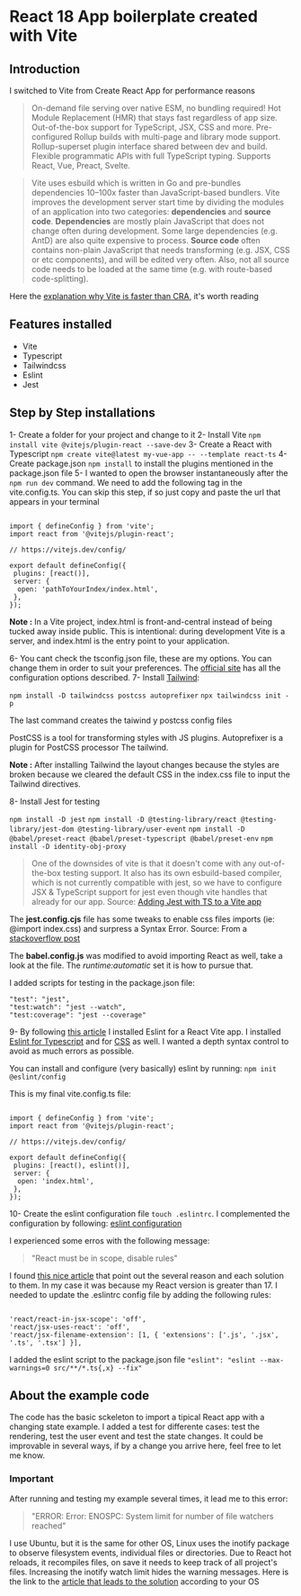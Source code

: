 # React 18 App boilerplate created with Vite

## Introduction

I switched to Vite from Create React App for performance reasons
>On-demand file serving over native ESM, no bundling required!
Hot Module Replacement (HMR) that stays fast regardless of app size.
Out-of-the-box support for TypeScript, JSX, CSS and more.
Pre-configured Rollup builds with multi-page and library mode support.
Rollup-superset plugin interface shared between dev and build.
Flexible programmatic APIs with full TypeScript typing.
Supports React, Vue, Preact, Svelte.

>Vite uses esbuild which is written in Go and pre-bundles dependencies 10–100x faster than JavaScript-based bundlers.
Vite improves the development server start time by dividing the modules of an application into two categories: **dependencies** and **source code**.
**Dependencies** are mostly plain JavaScript that does not change often during development. Some large dependencies (e.g. AntD) are also quite expensive to process.
**Source code** often contains non-plain JavaScript that needs transforming (e.g. JSX, CSS or etc components), and will be edited very often. Also, not all source code needs to be loaded at the same time (e.g. with route-based code-splitting).

Here the [explanation why Vite is faster than CRA](https://dev.to/nilanth/use-vite-for-react-apps-instead-of-cra-3pkg), it's worth reading

## Features installed

- Vite
- Typescript
- Tailwindcss
- Eslint
- Jest

## Step by Step installations

1- Create a folder for your project and change to it
2- Install Vite ``` npm install vite @vitejs/plugin-react --save-dev ```
3- Create a React with Typescript ``` npm create vite@latest my-vue-app -- --template react-ts ```
4- Create package.json ``` npm install ``` to install the plugins mentioned in the package.json file
5- I wanted to open the browser instantaneously after the ``` npm run dev ``` command. We need to add the following tag in the vite.config.ts. You can skip this step, if so just copy and paste the url that appears in your terminal

```

import { defineConfig } from 'vite';
import react from '@vitejs/plugin-react';

// https://vitejs.dev/config/

export default defineConfig({
 plugins: [react()],
 server: {
  open: 'pathToYourIndex/index.html',
 }, 
});

 ```

**Note :**  In a Vite project, index.html is front-and-central instead of being tucked away inside public. This is intentional: during development Vite is a server, and index.html is the entry point to your application.

6- You cant check the tsconfig.json file, these are my options. You can change them in order to suit your preferences. The [official site](https://www.typescriptlang.org/docs/handbook/tsconfig-json.html) has all the configuration options described.
7- Install [Tailwind](https://tailwindcss.com/):

```npm install -D tailwindcss postcss autoprefixer```
```npx tailwindcss init -p```

 The last command creates the taiwind y postcss config files

PostCSS is a tool for transforming styles with JS plugins. Autoprefixer is a plugin for PostCSS processor
The tailwind.

**Note :** After installing Tailwind the layout changes because the styles are broken because we cleared the default CSS in the index.css file to input the Tailwind directives.

8- Install Jest for testing

``` npm install -D jest ```
``` npm install -D @testing-library/react @testing-library/jest-dom @testing-library/user-event ```
``` npm install -D @babel/preset-react @babel/preset-typescript @babel/preset-env ```
``` npm install -D identity-obj-proxy ```

>One of the downsides of vite is that it doesn't come with any out-of-the-box testing support. It also has its own esbuild-based compiler, which is not currently compatible with jest, so we have to configure JSX & TypeScript support for jest even though vite handles that already for our app.
Source: [Adding Jest with TS to a Vite app](https://egghead.io/lessons/jest-adding-jest-with-typescript-support-to-a-vite-application)

The **jest.config.cjs** file has some tweaks to enable css files imports (ie: @import index.css) and surpress a Syntax Error. Source: From a [stackoverflow post](https://stackoverflow.com/questions/39418555/syntaxerror-with-jest-and-react-and-importing-css-files)

The **babel.config.js** was modified to avoid importing React as well, take a look at the file. The _runtime:automatic_ set it is how to pursue that.

I added scripts for testing in the package.json file:
```
"test": "jest",
"test:watch": "jest --watch",
"test:coverage": "jest --coverage"

 ```


9- By following [this article](https://www.robinwieruch.de/vite-eslint/) I installed Eslint for a React Vite app.
I installed [Eslint for Typescript](https://typescript-eslint.io/getting-started) and for [CSS](https://www.npmjs.com/package/eslint-plugin-css) as well. I wanted a depth syntax control to avoid as much errors as possible.

You can install and configure (very basically) eslint by running: ``` npm init @eslint/config ```

This is my final vite.config.ts file:

```

import { defineConfig } from 'vite';
import react from '@vitejs/plugin-react';

// https://vitejs.dev/config/

export default defineConfig({
 plugins: [react(), eslint()],
 server: {
  open: 'index.html',
 }, 
});

 ```

10- Create the eslint configuration file ``` touch .eslintrc ```. 
I complemented the configuration by following: [eslint configuration](https://medium.com/alturasoluciones/eslint-basic-configuration-18b2109d98ec)

I experienced some erros with the following message:
>"React must be in scope, disable rules"  

I found [this nice article](https://bobbyhadz.com/blog/react-must-be-in-scope-when-using-jsx) that point out the several reason and each solution to them. In my case it was because my React version is greater than 17.  I needed to update the .eslintrc config file by adding the following rules:

```

'react/react-in-jsx-scope': 'off',
'react/jsx-uses-react': 'off',
'react/jsx-filename-extension': [1, { 'extensions': ['.js', '.jsx', '.ts', '.tsx'] }],

 ```

I added the eslint script to the package.json file
``` "eslint": "eslint --max-warnings=0 src/**/*.ts{,x} --fix" ```


## About the example code

The code has the basic sckeleton to import a tipical React app with a changing state example. 
I added a test for differente cases: test the rendering, test the user event and test the state changes.
It could be improvable in several ways, if by a change you arrive here, feel free to let me know.

### Important

After running and testing my example several times, it lead me to this error:
>"ERROR: Error: ENOSPC: System limit for number of file watchers reached"

I use Ubuntu, but it is the same for other OS, Linux uses the inotify package to observe filesystem events, individual files or directories. Due to React hot reloads, it recompiles files, on save it needs to keep track of all project's files. Increasing the inotify watch limit hides the warning messages.
Here is the link to the [article that leads to the solution](https://bobbyhadz.com/blog/system-limit-for-number-of-file-watchers-reached) according to your OS 



